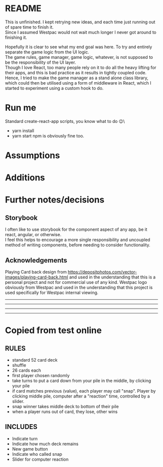 # README
This is unfinished. I kept retrying new ideas, and each time just running out of spare time to finish it.\
Since I assumed Westpac would not wait much longer I never got around to finishing it. 

Hopefully it is clear to see what my end goal was here. To try and entirely separate the game logic from the UI logic.\
The game rules, game manager, game logic, whatever, is not supposed to be the responsibility of the UI layer.\
Though I love React, too many people rely on it to do all the heavy lifting for their apps, and this is bad practice as it results in tightly coupled code.\
Hence, I tried to make the game manager as a stand alone class library, which could then be utilised using a form of middleware in React, which I started to experiment using a custom hook to do.

# Run me
Standard create-react-app scripts, you know what to do 😉\
- yarn install
- yarn start
npm is obviously fine too.

# Assumptions

# Additions

# Further notes/decisions

## Storybook
I often like to use storybook for the component aspect of any app, be it react, angular, or otherwise.\
I feel this helps to encourage a more single responsibility and uncoupled method of writing components, before needing to consider functionality.

## Acknowledgements
Playing Card back design from https://depositphotos.com/vector-images/playing-card-back.html and used in the understanding that this is a personal project and not for commercial use of any kind.
Westpac logo obviously from Westpac and used in the understanding that this project is used specifically for Westpac internal viewing.

---
---
---
---

# Copied from test online
## RULES
- standard 52 card deck
- shuffle
- 26 cards each
- first player chosen randomly
- take turns to put a card down from your pile in the middle, by clicking your pile
- if card matches previous (value), each player may call "snap". Player by clicking middle pile, computer after a "reaction" time, controlled by a slider.
- snap winner takes middle deck to bottom of their pile
- when a player runs out of card, they lose, other wins

## INCLUDES
- Indicate turn
- Indicate how much deck remains
- New game button
- Indicate who called snap
- Slider for computer reaction

